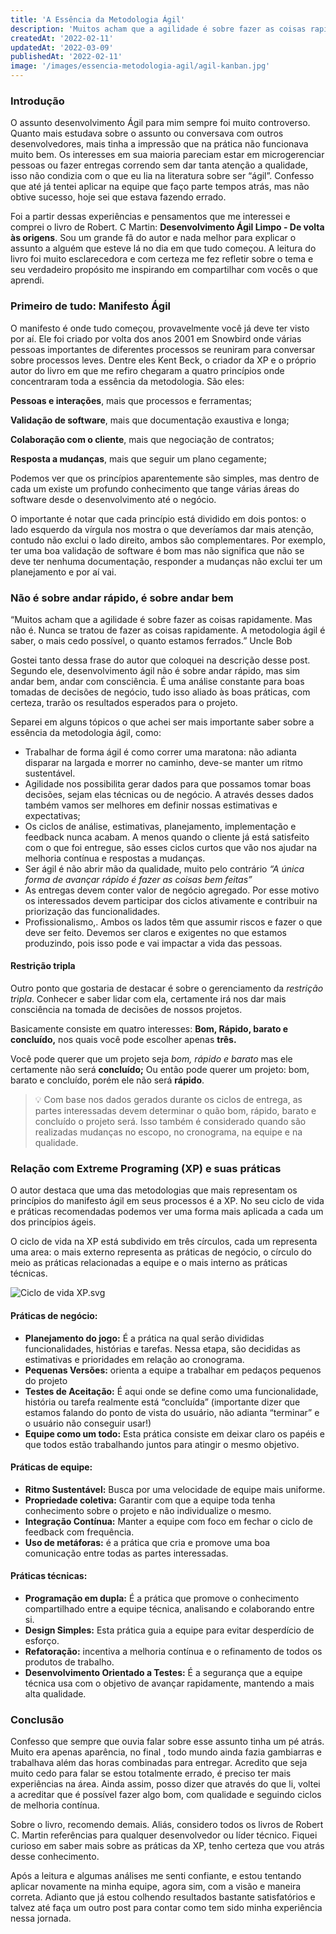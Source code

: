 ```yaml
---
title: 'A Essência da Metodologia Ágil'
description: 'Muitos acham que a agilidade é sobre fazer as coisas rapidamente. Mas não é. Nunca se tratou de fazer as coisas rapidamente. A metodologia ágil é saber, o mais cedo possível, o quanto estamos ferrados.'
createdAt: '2022-02-11'
updatedAt: '2022-03-09'
publishedAt: '2022-02-11'
image: '/images/essencia-metodologia-agil/agil-kanban.jpg'
---
```


### Introdução

O assunto desenvolvimento Ágil para mim sempre foi muito controverso. Quanto mais estudava sobre o assunto ou conversava com outros desenvolvedores, mais tinha a impressão que na prática não funcionava muito bem. Os interesses em sua maioria pareciam estar em microgerenciar pessoas ou fazer entregas correndo sem dar tanta atenção a qualidade, isso não condizia com o que eu lia na literatura sobre ser “ágil”. Confesso que até já tentei aplicar na equipe que faço parte tempos atrás, mas não obtive sucesso, hoje sei que estava fazendo errado.

Foi a partir dessas experiências e pensamentos que me interessei e comprei o livro de Robert. C Martin: **Desenvolvimento Ágil Limpo - De volta às origens**. Sou um grande fã do autor e nada melhor para explicar o assunto a alguém que esteve lá no dia em que tudo começou. A leitura do livro foi muito esclarecedora e com certeza me fez refletir sobre o tema e seu verdadeiro propósito me inspirando em compartilhar com vocês o que aprendi.

### Primeiro de tudo: Manifesto Ágil

O manifesto é onde tudo começou, provavelmente você já deve ter visto por aí. Ele foi criado por volta dos anos 2001 em Snowbird onde várias pessoas importantes de diferentes processos se reuniram para conversar sobre processos leves. Dentre eles Kent Beck, o criador da XP e o próprio autor do livro em que me refiro chegaram a quatro princípios onde concentraram toda a essência da metodologia. São eles:

**Pessoas e interações**, mais que processos e ferramentas;

**Validação de software**, mais que documentação exaustiva e longa;

**Colaboração com o cliente**, mais que negociação de contratos;

**Resposta a mudanças**, mais que seguir um plano cegamente;

Podemos ver que os princípios aparentemente são simples, mas dentro de cada um existe um profundo conhecimento que tange várias áreas do software desde o desenvolvimento até o negócio.

O importante é notar que cada princípio está dividido em dois pontos: o lado esquerdo da vírgula nos mostra o que deveríamos dar mais atenção, contudo não exclui o lado direito, ambos são complementares. Por exemplo, ter uma boa validação de software é bom mas não significa que não se deve ter nenhuma documentação, responder a mudanças não exclui ter um planejamento e por aí vai.

### Não é sobre andar rápido, é sobre andar bem

“Muitos acham que a agilidade é sobre fazer as coisas rapidamente. Mas não é. Nunca se tratou de fazer as coisas rapidamente. A metodologia ágil é saber, o mais cedo possível, o quanto estamos ferrados.” Uncle Bob

Gostei tanto dessa frase do autor que coloquei na descrição desse post. Segundo ele, desenvolvimento ágil não é sobre andar rápido, mas sim andar bem, andar com consciência. É uma análise constante para boas tomadas de decisões de negócio, tudo isso aliado às boas práticas, com certeza, trarão os resultados esperados para o projeto.

Separei em alguns tópicos o que achei ser mais importante saber sobre a essência da metodologia ágil, como:

- Trabalhar de forma ágil é como correr uma maratona: não adianta disparar na largada e morrer no caminho, deve-se manter um ritmo sustentável.
- Agilidade nos possibilita gerar dados para que possamos tomar boas decisões, sejam elas técnicas ou de negócio. A através desses dados também vamos ser melhores em definir nossas estimativas e expectativas;
- Os ciclos de análise, estimativas, planejamento, implementação e feedback nunca acabam. A menos quando o cliente já está satisfeito com o que foi entregue, são esses ciclos curtos que vão nos ajudar na melhoria contínua e respostas a mudanças.
- Ser ágil é não abrir mão da qualidade, muito pelo contrário _“A única forma de avançar rápido é fazer as coisas bem feitas”_
- As entregas devem conter valor de negócio agregado. Por esse motivo os interessados devem participar dos ciclos ativamente e contribuir na priorização das funcionalidades.
- Profissionalismo,. Ambos os lados têm que assumir riscos e fazer o que deve ser feito. Devemos ser claros e exigentes no que estamos produzindo, pois isso pode e vai impactar a vida das pessoas.

#### Restrição tripla

Outro ponto que gostaria de destacar é sobre o gerenciamento da _restrição tripla_. Conhecer e saber lidar com ela, certamente irá nos dar mais consciência na tomada de decisões de nossos projetos.

Basicamente consiste em quatro interesses: **Bom, Rápido, barato e concluído,** nos quais você pode escolher apenas **três.**

Você pode querer que um projeto seja _bom, rápido e barato_ mas ele certamente não será **concluído;**
Ou então pode querer um projeto: bom, barato e concluído, porém ele não será **rápido**.

> 💡 Com base nos dados gerados durante os ciclos de entrega, as partes interessadas devem determinar o quão bom, rápido, barato e concluído o projeto será. Isso também é considerado quando são realizadas mudanças no escopo, no cronograma, na equipe e na qualidade.

### Relação com Extreme Programing (XP) e suas práticas

O autor destaca que uma das metodologias que mais representam os princípios do manifesto ágil em seus processos é a XP. No seu ciclo de vida e práticas recomendadas podemos ver uma forma mais aplicada a cada um dos princípios ágeis.

O ciclo de vida na XP está subdivido em três círculos, cada um representa uma area: o mais externo representa as práticas de negócio, o círculo do meio as práticas relacionadas a equipe e o mais interno as práticas técnicas.

![Ciclo de vida XP.svg](/images/essencia-metodologia-agil/Ciclo_de_vida_XP.svg)

#### Práticas de negócio:

- **Planejamento do jogo:** É a prática na qual serão divididas funcionalidades, histórias e tarefas. Nessa etapa, são decididas as estimativas e prioridades em relação ao cronograma.
- **Pequenas Versões:** orienta a equipe a trabalhar em pedaços pequenos do projeto
- **Testes de Aceitação:** É aqui onde se define como uma funcionalidade, história ou tarefa realmente está “concluída” (importante dizer que estamos falando do ponto de vista do usuário, não adianta “terminar” e o usuário não conseguir usar!)
- **Equipe como um todo:** Esta prática consiste em deixar claro os papéis e que todos estão trabalhando juntos para atingir o mesmo objetivo.

#### Práticas de equipe:

- **Ritmo Sustentável:** Busca por uma velocidade de equipe mais uniforme.
- **Propriedade coletiva:** Garantir com que a equipe toda tenha conhecimento sobre o projeto e não individualize o mesmo.
- **Integração Contínua:** Manter a equipe com foco em fechar o ciclo de feedback com frequência.
- **Uso de metáforas:** é a prática que cria e promove uma boa comunicação entre todas as partes interessadas.

#### Práticas técnicas:

- **Programação em dupla:** É a prática que promove o conhecimento compartilhado entre a equipe técnica, analisando e colaborando entre si.
- **Design Simples:** Esta prática guia a equipe para evitar desperdício de esforço.
- **Refatoração:** incentiva a melhoria contínua e o refinamento de todos os produtos de trabalho.
- **Desenvolvimento Orientado a Testes:** É a segurança que a equipe técnica usa com o objetivo de avançar rapidamente, mantendo a mais alta qualidade.

### Conclusão

Confesso que sempre que ouvia falar sobre esse assunto tinha um pé atrás. Muito era apenas aparência, no final , todo mundo ainda fazia gambiarras e trabalhava além das horas combinadas para entregar. Acredito que seja muito cedo para falar se estou totalmente errado, é preciso ter mais experiências na área. Ainda assim, posso dizer que através do que li, voltei a acreditar que é possível fazer algo bom, com qualidade e seguindo ciclos de melhoria contínua.

Sobre o livro, recomendo demais. Aliás, considero todos os livros de Robert C. Martin referências para qualquer desenvolvedor ou líder técnico. Fiquei curioso em saber mais sobre as práticas da XP, tenho certeza que vou atrás desse conhecimento.

Após a leitura e algumas análises me senti confiante, e estou tentando aplicar novamente na minha equipe, agora sim, com a visão e maneira correta. Adianto que já estou colhendo resultados bastante satisfatórios e talvez até faça um outro post para contar como tem sido minha experiência nessa jornada.
